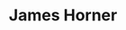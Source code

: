 ---
title: "James Horner"
summary: "* 14. August 1953 in Los Angeles, California; † 22. June 2015 in Los Padres National Forest, California American film music composer, conductor and orchestrator,.born August 14, 1953 in Los Angeles, California, USA, died in a plane crash June 22, 2015 in the Los Padres National Forest, California, USA. In 1997, he won two Academy Awards for his score and song compositions for the film \"Titanic\". Horner started playing piano at the age of 5. He studied at the Royal College Of Music in London, under . He received his bachelor's degree in music from the University of Southern California, and eventually earned a master's and started working on his doctorate, studying with , among others. After several scoring assignments with the American Film Institute in the 1970's, he finished his teaching of music theory at UCLA and turned to film scoring. He made his breakthrough in 1982, when he scored \"Star Trek II: The Wrath of Khan\". In total, he has scored over 100 films, but he has also done some music for short films, three orchestral pieces and music for television, including the current theme music for the CBS Evening News . Horner's most known scores include: \"Aliens\", \"Willow\", \"An American Tail: Fievel Goes West\", \"Legends of the Fall\", \"Braveheart\", \"Apollo 13\", \"Titanic\", \"A Beautiful Mind\" and \"The Mask of Zorro\", among others. He has worked often with director , a collaboration that started with the 1985 film \"Cocoon\"."
image: "james-horner.jpg"
apple_music_artist_url: "https://music.apple.com/gb/artist/james-horner/266740"
---